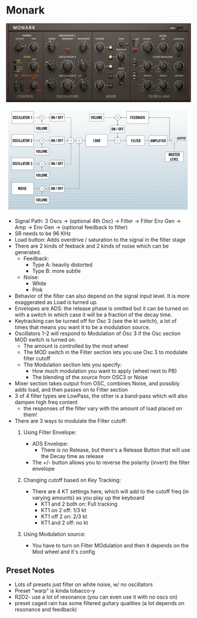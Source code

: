 Monark
======

![monark-1](/resources/images/music/monark_1.jpg)
![monark-2](/resources/images/music/monark_signal_routing.png)


- Signal Path: 3 Oscs -> (optional 4th Osc) -> Filter -> Filter Env Gen -> Amp -> Env Gen -> (optional feedback to filter)
- SR needs to be 96 KHz
- Load button: Adds overdrive / saturation to the signal in the filter stage
- There are 2 kinds of feeback and 2 kinds of noise which can be generated.
    - Feedback:
        - Type A: heavily distorted
        - Type B: more subtle
    - Noise:
        - White
        - Pink
- Behavior of the filter can also depend on the signal input level.  It is more exaggerated as Load is turned up.
- Envelopes are ADS: the release phase is omitted but it can be turned on with a switch in which case it will be a fraction of the decay time.
- Keytracking can be turned off for Osc 3 (see the kt switch), a lot of times that means you want it to be a modulation source. 
- Oscillators 1-2 will respond to Modulation of Osc 3 if the Osc section MOD switch is turned on.
    - The amount is controlled by the mod wheel
    - The MOD switch in the Filter section lets you use Osc 3 to modulate filter cutoff
    - The Modulation section lets you specify:
        - How much modulation you want to apply (wheel next to PB)
        - The blending of the source from OSC3 or Noise
- Mixer section takes output from OSC, combines Noise, and possibly adds load, and then passes on to Filter section
- 3 of 4 filter types are LowPass, the other is a band-pass which will also dampen high freq content
	- the responses of the filter vary with the amount of load placed on them!
- There are 3 ways to modulate the Filter cutoff:
	1. Using Filter Envelope:
		- ADS Envelope:
			- There is no Release, but there's a Release Button that will use the Decay time as release
		- The +/- button allows you to reverse the polarity (invert) the filter envelope

	2. Changing cutoff based on Key Tracking:
		- There are 4 KT settings here, which will add to the cutoff freq (in varying amounts) as you play up the keyboard
			- KT1 and 2 both on:  Full tracking
			- KT1 on 2 off: 1/3 kt
			- KT1 off 2 on: 2/3 kt
			- KT1 and 2 off: no kt
	3. Using Modulation source:
		- You have to turn on Filter MOdulation and then it depends on the Mod wheel and it's config


## Preset Notes
- Lots of presets just filter on white noise, w/ no oscillators
- Preset "warp" is kinda tobacco-y
- R2D2- use a lot of resonance (you can even use it with no oscs on)
- preset caged rain has some filtered guitary qualities (a lot depends on resonance and feedback)
